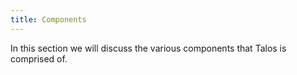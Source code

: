 ```yaml
---
title: Components
---
```


In this section we will discuss the various components that Talos is comprised of.
